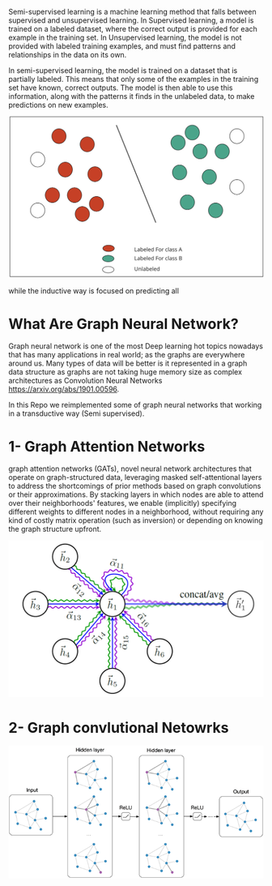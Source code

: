 Semi-supervised learning is a machine learning method that falls between supervised and unsupervised learning. In Supervised learning, a model is trained on a labeled dataset, where the correct output is provided for each example in the training set. In Unsupervised learning, the model is not provided with labeled training examples, and must find patterns and relationships in the data on its own.

In semi-supervised learning, the model is trained on a dataset that is partially labeled. This means that only some of the examples in the training set have known, correct outputs. The model is then able to use this information, along with the patterns it finds in the unlabeled data, to make predictions on new examples.



<div id="header" align="center">
  <img src="images/Semi_supervised.png" />
</div>


while the inductive way is focused on predicting all


# What Are Graph Neural Network?

Graph neural network is one of the most Deep learning hot topics nowadays that has many applications in real world; as the graphs are everywhere around us. Many types of data will be better is it represented in a graph data structure as graphs are not taking huge memory size as complex architectures as Convolution Neural Networks https://arxiv.org/abs/1901.00596. 

In this Repo we reimplemented some of graph neural networks that working in a transductive way (Semi supervised). 

# 1- Graph Attention Networks

graph attention networks (GATs), novel neural network architectures that operate on graph-structured data, leveraging masked self-attentional layers to address the shortcomings of prior methods based on graph convolutions or their approximations. By stacking layers in which nodes are able to attend over their neighborhoods' features, we enable (implicitly) specifying different weights to different nodes in a neighborhood, without requiring any kind of costly matrix operation (such as inversion) or depending on knowing the graph structure upfront.



<div id="header" align="center">
  <img src="images/GAT_schematic.PNG" />
</div>


# 2- Graph convlutional Netowrks



<div id="header" align="center">
  <img src="images/figure.png" />
</div>

